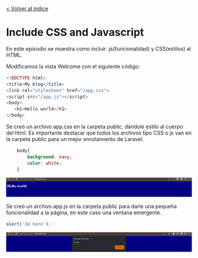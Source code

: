 [< Volver al índice](/docs/readme.md)

# Include CSS and Javascript

En este episodio se muestra como incluir .js(funcionalidad) y CSS(estilos) al HTML.

Modificamos la vista Welcome con el siguiente código: 

 ```php
<!DOCTYPE html>
<title>My blog</title>
<link rel="stylesheet" href="/app.css">
<script src="/app.js"></script>
<body>
    <h1>Hello world</h1>
</body>
```

Se creó un archivo app.css en la carpeta public, dándole estilo al cuerpo del html. Es importante destacar que todos los archivos tipo CSS o js van en la carpeta public para un mejor enrutamiento de Laravel. 

```css
    body{
        background: navy;
        color: white;
    }
```
![image](./images/hello%20world.png "css added")

Se creó un archivo app.js en la carpeta public para darle una pequeña funcionalidad a la página, en este caso una ventana emergente.
  
```js
alert('Im here');
```
![image](./images/alert.png "js added")